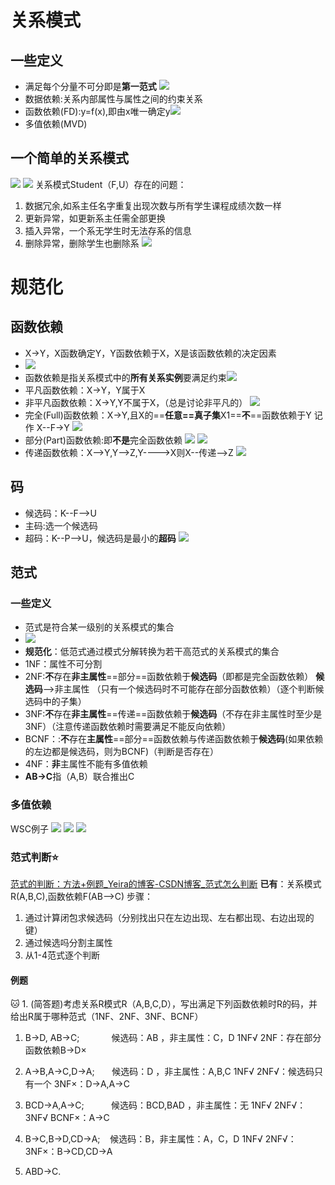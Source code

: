 # 关系模式
## 一些定义
- 满足每个分量不可分即是**第一范式**
![](Attachments/Pasted%20image%2020220528182613.png)
- 数据依赖:关系内部属性与属性之间的约束关系
 - 函数依赖(FD):y=f(x),即由x唯一确定y![](Attachments/Pasted%20image%2020220528182941.png)
 - 多值依赖(MVD)
## 一个简单的关系模式
![](Attachments/Pasted%20image%2020220528183115.png)
![](Attachments/Pasted%20image%2020220528183126.png)
关系模式Student（F,U）存在的问题：
1. 数据冗余,如系主任名字重复出现次数与所有学生课程成绩次数一样
2. 更新异常，如更新系主任需全部更换
3. 插入异常，一个系无学生时无法存系的信息
4. 删除异常，删除学生也删除系
![](Attachments/Pasted%20image%2020220528213124.png)
# 规范化
## 函数依赖
- X->Y，X函数确定Y，Y函数依赖于X，X是该函数依赖的决定因素
- ![](Attachments/Pasted%20image%2020220528213317.png)
- 函数依赖是指关系模式中的**所有关系实例**要满足约束![](Attachments/Pasted%20image%2020220528213343.png)
- 平凡函数依赖：X->Y，Y属于X
- 非平凡函数依赖：X->Y,Y不属于X，（总是讨论非平凡的）
![](Attachments/Pasted%20image%2020220528213611.png)
- 完全(Full)函数依赖：X->Y,且X的==**任意==真子集**X1==**不**==函数依赖于Y
记作 X--F->Y
![](Attachments/Pasted%20image%2020220528214028.png)
- 部分(Part)函数依赖:即**不是**完全函数依赖
![](Attachments/Pasted%20image%2020220528214109.png)
![](Attachments/Pasted%20image%2020220528214117.png)
- 传递函数依赖：X-->Y,Y-->Z,Y--\-->X则X--传递-->Z
![](Attachments/Pasted%20image%2020220528215027.png)
## 码
- 候选码：K--F-->U
- 主码:选一个候选码
- 超码：K--P-->U，候选码是最小的**超码**
![](Attachments/Pasted%20image%2020220528215139.png)

## 范式
### 一些定义
- 范式是符合某一级别的关系模式的集合
- ![](Attachments/Pasted%20image%2020220528221344.png)
- **规范化**：低范式通过模式分解转换为若干高范式的关系模式的集合
- 1NF：属性不可分割
- 2NF:**不**存在**非主属性**==部分==函数依赖于**候选码**（即都是完全函数依赖）
**候选码**-->非主属性 （只有一个候选码时不可能存在部分函数依赖）（逐个判断候选码中的子集）
- 3NF:**不**存在**非主属性**==传递==函数依赖于**候选码**（不存在非主属性时至少是3NF）（注意传递函数依赖时需要满足不能反向依赖）
- BCNF：:**不**存在**主属性**==部分==函数依赖与传递函数依赖于**候选码**(如果依赖的左边都是候选码，则为BCNF)（判断是否存在）
- 4NF：**非**主属性不能有多值依赖
- **AB->C**指（A,B）联合推出C
### 多值依赖
WSC例子
![](Attachments/Pasted%20image%2020220529113233.png)
![](Attachments/Pasted%20image%2020220529113335.png)
![](Attachments/Pasted%20image%2020220529113343.png)


### 范式判断⭐
[范式的判断：方法+例题_Yeira的博客-CSDN博客_范式怎么判断](https://blog.csdn.net/weixin_43865875/article/details/115659734?ops_request_misc=%257B%2522request%255Fid%2522%253A%2522165374918516781483741618%2522%252C%2522scm%2522%253A%252220140713.130102334..%2522%257D&request_id=165374918516781483741618&biz_id=0&utm_medium=distribute.pc_search_result.none-task-blog-2~all~top_click~default-2-115659734-null-null.142^v11^pc_search_result_control_group,157^v12^control&utm_term=%E8%8C%83%E5%BC%8F%E5%88%A4%E6%96%AD&spm=1018.2226.3001.4187)
**已有**：关系模式R(A,B,C),函数依赖F(AB-->C)
步骤：
1. 通过计算闭包求候选码（分别找出只在左边出现、左右都出现、右边出现的键）
2. 通过候选吗分割主属性
3. 从1-4范式逐个判断
#### 例题
🐱
1. (简答题)考虑关系R模式R（A,B,C,D），写出满足下列函数依赖时R的码，并给出R属于哪种范式（1NF、2NF、3NF、BCNF）

1) B->D, AB->C;            
候选码：AB ，非主属性：C，D
1NF√
2NF：存在部分函数依赖B->D× 

2) A->B,A->C,D->A;      
候选码：D ，非主属性：A,B,C
1NF√
2NF√：候选码只有一个
3NF×：D->A,A->C
3) BCD->A,A->C;          
候选码：BCD,BAD ，非主属性：无
1NF√
2NF√：
3NF√
BCNF×：A->C
4) B->C,B->D,CD->A;   
候选码：B，非主属性：A，C，D
1NF√
2NF√：
3NF×：B->CD,CD->A
5) ABD->C.


